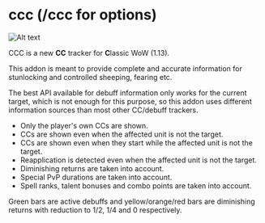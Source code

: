 # ccc (/ccc for options)

![Alt text](http://i.imgur.com/DbC2V6d.png)

CCC is a new **CC** tracker for **C**lassic WoW (1.13).

This addon is meant to provide complete and accurate information for stunlocking and controlled sheeping, fearing etc.

The best API available for debuff information only works for the current target, which is not enough for this purpose, so this addon uses different information sources than most other CC/debuff trackers.

* Only the player's own CCs are shown.
* CCs are shown even when the affected unit is not the target.
* CCs are shown even when they start while the affected unit is not the target.
* Reapplication is detected even when the affected unit is not the target.
* Diminishing returns are taken into account.
* Special PvP durations are taken into account.
* Spell ranks, talent bonuses and combo points are taken into account.

Green bars are active debuffs and yellow/orange/red bars are diminishing returns with reduction to 1/2, 1/4 and 0 respectively.